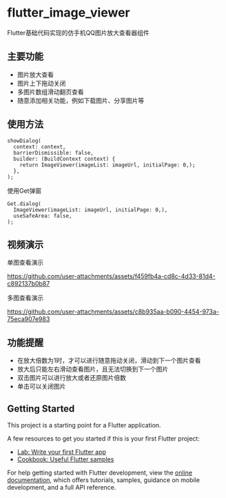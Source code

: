 # flutter_image_viewer

Flutter基础代码实现的仿手机QQ图片放大查看器组件

## 主要功能

- 图片放大查看
- 图片上下拖动关闭
- 多图片数组滑动翻页查看
- 随意添加相关功能，例如下载图片、分享图片等

## 使用方法

```
showDialog(
  context: context,
  barrierDismissible: false,
  builder: (BuildContext context) {
    return ImageViewer(imageList: imageUrl, initialPage: 0,);
  },
);
```
使用Get弹窗
```
Get.dialog(
  ImageViewer(imageList: imageUrl, initialPage: 0,),
  useSafeArea: false,
);
```

## 视频演示

单图查看演示

https://github.com/user-attachments/assets/f459fb4a-cd8c-4d33-81d4-c892137b0b87

多图查看演示

https://github.com/user-attachments/assets/c8b935aa-b090-4454-973a-75eca907e983

## 功能提醒

- 在放大倍数为1时，才可以进行随意拖动关闭，滑动到下一个图片查看
- 放大后只能左右滑动查看图片，且无法切换到下一个图片
- 双击图片可以进行放大或者还原图片倍数
- 单击可以关闭图片

## Getting Started

This project is a starting point for a Flutter application.

A few resources to get you started if this is your first Flutter project:

- [Lab: Write your first Flutter app](https://docs.flutter.dev/get-started/codelab)
- [Cookbook: Useful Flutter samples](https://docs.flutter.dev/cookbook)

For help getting started with Flutter development, view the
[online documentation](https://docs.flutter.dev/), which offers tutorials,
samples, guidance on mobile development, and a full API reference.
